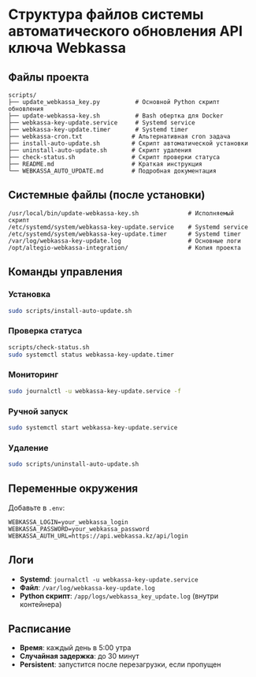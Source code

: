 # Структура файлов системы автоматического обновления API ключа Webkassa

## Файлы проекта

```
scripts/
├── update_webkassa_key.py          # Основной Python скрипт обновления
├── update-webkassa-key.sh          # Bash обертка для Docker
├── webkassa-key-update.service     # Systemd service
├── webkassa-key-update.timer       # Systemd timer
├── webkassa-cron.txt              # Альтернативная cron задача
├── install-auto-update.sh         # Скрипт автоматической установки
├── uninstall-auto-update.sh       # Скрипт удаления
├── check-status.sh                # Скрипт проверки статуса
├── README.md                      # Краткая инструкция
└── WEBKASSA_AUTO_UPDATE.md        # Подробная документация
```

## Системные файлы (после установки)

```
/usr/local/bin/update-webkassa-key.sh              # Исполняемый скрипт
/etc/systemd/system/webkassa-key-update.service    # Systemd service
/etc/systemd/system/webkassa-key-update.timer      # Systemd timer
/var/log/webkassa-key-update.log                   # Основные логи
/opt/altegio-webkassa-integration/                 # Копия проекта
```

## Команды управления

### Установка

```bash
sudo scripts/install-auto-update.sh
```

### Проверка статуса

```bash
scripts/check-status.sh
sudo systemctl status webkassa-key-update.timer
```

### Мониторинг

```bash
sudo journalctl -u webkassa-key-update.service -f
```

### Ручной запуск

```bash
sudo systemctl start webkassa-key-update.service
```

### Удаление

```bash
sudo scripts/uninstall-auto-update.sh
```

## Переменные окружения

Добавьте в `.env`:

```env
WEBKASSA_LOGIN=your_webkassa_login
WEBKASSA_PASSWORD=your_webkassa_password
WEBKASSA_AUTH_URL=https://api.webkassa.kz/api/login
```

## Логи

- **Systemd**: `journalctl -u webkassa-key-update.service`
- **Файл**: `/var/log/webkassa-key-update.log`
- **Python скрипт**: `/app/logs/webkassa_key_update.log` (внутри контейнера)

## Расписание

- **Время**: каждый день в 5:00 утра
- **Случайная задержка**: до 30 минут
- **Persistent**: запустится после перезагрузки, если пропущен
